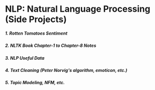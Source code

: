 # NLP: Natural Language Processing (Side Projects)
##### 1. Rotten Tomatoes Sentiment
##### 2. NLTK Book Chapter-1 to Chapter-8 Notes
##### 3. NLP Useful Data
##### 4. Text Cleaning (Peter Norvig's algorithm, emoticon, etc.)
##### 5. Topic Modeling, NFM, etc.
